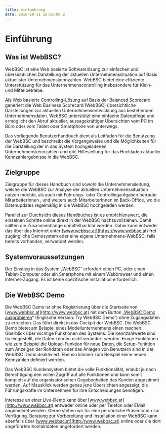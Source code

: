 ```yaml
---
title: einfuehrung
date: 2016-10-11 15:06:00 Z
---
```


# Einführung

## Was ist WebBSC?

WebBSC ist eine Web basierte Softwarelösung zur einfachen und übersichtlichen Darstellung der aktuellen Unternehmenssituation auf Basis aktuellster Unternehmenskennzahlen. WebBSC bietet eine effiziente Unterstützung für das Unternehmenscontrolling insbesondere für Klein- und Mittelbetriebe.

Als Web basierte Controlling-Lösung auf Basis der Balanced Scorecard generiert die Web Business Scorecard (WebBSC) übersichtliche Darstellungen zur aktuellen Unternehmensentwicklung aus bestehenden Unternehmensdaten. WebBSC unterstützt eine einfache Datenpflege und ermöglicht den Abruf aktueller, aussagekräftiger Übersichten vom PC im Büro oder vom Tablet oder Smartphone von unterwegs.

Das vorliegende Benutzerhandbuch dient als Leitfaden für die Benutzung der WebBSC und beschreibt die Vorgangsweise und die Möglichkeiten für die Darstellung der in das System hochgeladenen Unternehmenskennzahlen und gibt Hilfestellung für das Hochladen aktueller Kennzahlergebnisse in die WebBSC.

## Zielgruppe

Zielgruppe für dieses Handbuch sind sowohl die Unternehmensleitung, welche die WebBSC zur Analyse der aktuellen Unternehmenssituation nutzen möchte, als auch mit Führungs- oder Controllingaufgaben betraute MitarbeiterInnen , und weiters auch MitarbeiterInnen im Back-Office, wo die Datenupdates regelmäßig in die WebBSC hochgeladen werden.

Parallel zur Durchsicht dieses Handbuches ist es empfehlenswert, die einzelnen Schritte online direkt in der WebBSC nachzuvollziehen. Damit sollten die Zusammenhänge unmittelbar klar werden. Dabei kann entweder das über das Internet unter [www.webbsc.at](https://www.webbsc.at) frei zugängliche Demosystem oder eine eigene Unternehmens-WebBSC, falls bereits vorhanden, verwendet werden.

## Systemvoraussetzungen

Der Einstieg in das System „WebBSC“ erfordert einen PC, oder einen Tablet-Computer oder ein Smartphone mit einem Webbrowser und einen Internet-Zugang. Es ist keine spezifische Installation erforderlich.

## Die WebBSC Demo

Die WebBSC Demo ist ohne Registrierung über die Startseite von [www.webbsc.at](http://www.webbsc.at) mit dem Button „[WebBSC Demo ausprobieren](http://demo.webbsc.at/autologin?username=demo&password=WebBSC2016)“ (Englische Version: Try WebBSC Demo“) ohne Zugangsdaten zu erreichen. Das führt direkt in das Cockpit der WebBSC. Die WebBSC Demo bietet am Beispiel eines Modellunternehmens einen raschen Überblick über wichtige Funktionen des Systems. Die Kennzahlwerte sind fix eingestellt, die Daten können nicht verändert werden. Einige Funktionen wie zum Beispiel die Upload-Funktion für neue Daten, die Setup-Funktion zum Anzeigen der Rohdaten oder das Anlegen von Benutzern sind in der WebBSC Demo deaktiviert. Ebenso können zum Beispiel keine neuen Kennzahlen definiert werden.

Das WebBSC Kundensystem bietet die volle Funktionalität, erlaubt je nach Berechtigung den vollen Zugriff auf alle Funktionen und kann somit komplett auf die organisatorischen Gegebenheiten des Kunden abgestimmt werden. Auf Mausklick werden genau jene Übersichten angezeigt, die Führungskräfte im Unternehmen für ihre Entscheidungen benötigen.

Interesse an einer Live-Demo kann über [www.webbsc.at](http://www.webbsc.at) entweder online oder per Telefon oder EMail angemeldet werden. Gerne stehen wir für eine persönliche Präsentation zur Verfügung. Beratung zur Vorbereitung und Installation einer WebBSC kann ebenfalls über [www.webbsc.at](http://www.webbsc.at) online oder die dort angeführten Kontaktdaten angefordert werden.